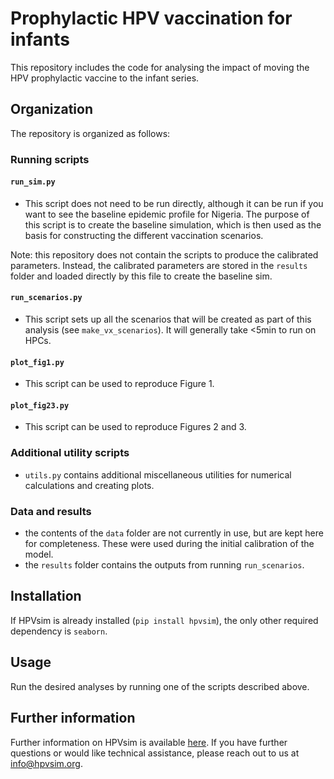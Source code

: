 # Prophylactic HPV vaccination for infants

This repository includes the code for analysing the impact of moving the HPV prophylactic vaccine to the infant series.

## Organization

The repository is organized as follows:

### Running scripts

#### `run_sim.py`
 - This script does not need to be run directly, although it can be run if you want to see the baseline epidemic profile for Nigeria. The purpose of this script is to create the baseline simulation, which is then used as the basis for constructing the different vaccination scenarios.

 Note: this repository does not contain the scripts to produce the calibrated parameters. Instead, the calibrated parameters are stored in the `results` folder and loaded directly by this file to create the baseline sim.

#### `run_scenarios.py`
- This script sets up all the scenarios that will be created as part of this analysis (see `make_vx_scenarios`). It will generally take <5min to run on HPCs.

#### `plot_fig1.py`
 - This script can be used to reproduce Figure 1.

#### `plot_fig23.py` 
- This script can be used to reproduce Figures 2 and 3.

### Additional utility scripts
- `utils.py` contains additional miscellaneous utilities for numerical calculations and creating plots.

### Data and results
- the contents of the `data` folder are not currently in use, but are kept here for completeness. These were used during the initial calibration of the model.
- the `results` folder contains the outputs from running `run_scenarios`.


## Installation

If HPVsim is already installed (`pip install hpvsim`), the only other required dependency is ``seaborn``.


## Usage

Run the desired analyses by running one of the scripts described above.


## Further information

Further information on HPVsim is available [here](http://docs.hpvsim.org). If you have further questions or would like technical assistance, please reach out to us at info@hpvsim.org.
